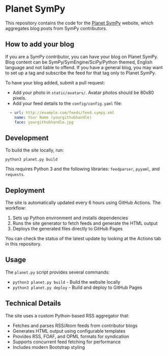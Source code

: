 # Planet SymPy

This repository contains the code for the [Planet SymPy](https://planet.sympy.org/) website, which aggregates blog posts from SymPy contributors.

## How to add your blog

If you are a SymPy contributor, you can have your blog on Planet SymPy. Blog content can be SymPy/SymEngine/SciPy/Python themed, English language and not liable to offend. If you have a general blog, you may want to set up a tag and subscribe the feed for that tag only to Planet SymPy.

To have your blog added, submit a pull request:
- Add your photo in `static/avatars/`. Avatar photos should be 80x80 pixels.
- Add your feed details to the `config/config.yaml` file:
```yaml
  - url: http://example.com/feeds/feed.sympy.xml
    name: Your Name (yourgithubhandle)
    face: yourgithubhandle.jpg
```

## Development

To build the site locally, run:

```
python3 planet.py build
```

This requires Python 3 and the following libraries: `feedparser`, `pyyaml`, and `requests`.

## Deployment

The site is automatically updated every 6 hours using GitHub Actions. The workflow:

1. Sets up Python environment and installs dependencies
2. Runs the site generator to fetch feeds and generate the HTML output
3. Deploys the generated files directly to GitHub Pages

You can check the status of the latest update by looking at the Actions tab in this repository.

## Usage

The `planet.py` script provides several commands:

- `python3 planet.py build` - Build the website locally
- `python3 planet.py deploy` - Build and deploy to GitHub Pages

## Technical Details

The site uses a custom Python-based RSS aggregator that:
- Fetches and parses RSS/Atom feeds from contributor blogs
- Generates HTML output using configurable templates
- Provides RSS, FOAF, and OPML formats for syndication
- Supports concurrent feed fetching for performance
- Includes modern Bootstrap styling

